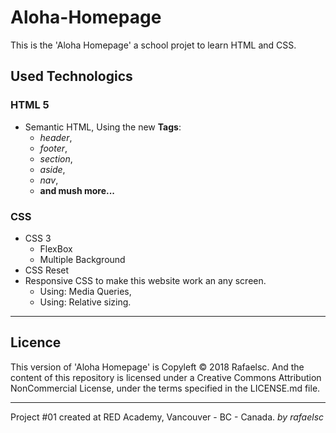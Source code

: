 # Aloha-Homepage

This is the 'Aloha Homepage' a school projet to learn HTML and CSS.

## Used Technologics

### HTML 5

* Semantic HTML, Using the new **Tags**:
  * _header_,
  * _footer_,
  * _section_,
  * _aside_,
  * _nav_,
  * **and mush more...**

### CSS

* CSS 3
  * FlexBox
  * Multiple Background
* CSS Reset
* Responsive CSS to make this website work an any screen.
  * Using: Media Queries,
  * Using: Relative sizing.

-----------------------------------------------

## Licence

This version of 'Aloha Homepage' is Copyleft © 2018 Rafaelsc. And the content of this repository is licensed under a Creative Commons Attribution NonCommercial License, under the terms specified in the LICENSE.md file.

-----------------------------------------------

Project #01 created at RED Academy, Vancouver - BC - Canada.
_by rafaelsc_
